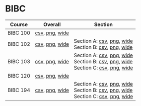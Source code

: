 # BIBC

| Course | Overall | Section |
| ------ | ------- | ------- |
| BIBC 100 | [csv](https://github.com/UCSD-Historical-Enrollment-Data/2025Winter/blob/main/overall/BIBC%20100.csv), [png](https://raw.githubusercontent.com/UCSD-Historical-Enrollment-Data/2025Winter/main/plot_overall/BIBC%20100.png), [wide](https://raw.githubusercontent.com/UCSD-Historical-Enrollment-Data/2025Winter/main/plot_overall_wide/BIBC%20100.png) |  |
| BIBC 102 | [csv](https://github.com/UCSD-Historical-Enrollment-Data/2025Winter/blob/main/overall/BIBC%20102.csv), [png](https://raw.githubusercontent.com/UCSD-Historical-Enrollment-Data/2025Winter/main/plot_overall/BIBC%20102.png), [wide](https://raw.githubusercontent.com/UCSD-Historical-Enrollment-Data/2025Winter/main/plot_overall_wide/BIBC%20102.png) | Section A: [csv](https://github.com/UCSD-Historical-Enrollment-Data/2025Winter/blob/main/section/BIBC%20102_A.csv), [png](https://raw.githubusercontent.com/UCSD-Historical-Enrollment-Data/2025Winter/main/plot_section/BIBC%20102_A.png), [wide](https://raw.githubusercontent.com/UCSD-Historical-Enrollment-Data/2025Winter/main/plot_section_wide/BIBC%20102_A.png)<br>Section B: [csv](https://github.com/UCSD-Historical-Enrollment-Data/2025Winter/blob/main/section/BIBC%20102_B.csv), [png](https://raw.githubusercontent.com/UCSD-Historical-Enrollment-Data/2025Winter/main/plot_section/BIBC%20102_B.png), [wide](https://raw.githubusercontent.com/UCSD-Historical-Enrollment-Data/2025Winter/main/plot_section_wide/BIBC%20102_B.png) |
| BIBC 103 | [csv](https://github.com/UCSD-Historical-Enrollment-Data/2025Winter/blob/main/overall/BIBC%20103.csv), [png](https://raw.githubusercontent.com/UCSD-Historical-Enrollment-Data/2025Winter/main/plot_overall/BIBC%20103.png), [wide](https://raw.githubusercontent.com/UCSD-Historical-Enrollment-Data/2025Winter/main/plot_overall_wide/BIBC%20103.png) | Section A: [csv](https://github.com/UCSD-Historical-Enrollment-Data/2025Winter/blob/main/section/BIBC%20103_A.csv), [png](https://raw.githubusercontent.com/UCSD-Historical-Enrollment-Data/2025Winter/main/plot_section/BIBC%20103_A.png), [wide](https://raw.githubusercontent.com/UCSD-Historical-Enrollment-Data/2025Winter/main/plot_section_wide/BIBC%20103_A.png)<br>Section B: [csv](https://github.com/UCSD-Historical-Enrollment-Data/2025Winter/blob/main/section/BIBC%20103_B.csv), [png](https://raw.githubusercontent.com/UCSD-Historical-Enrollment-Data/2025Winter/main/plot_section/BIBC%20103_B.png), [wide](https://raw.githubusercontent.com/UCSD-Historical-Enrollment-Data/2025Winter/main/plot_section_wide/BIBC%20103_B.png)<br>Section C: [csv](https://github.com/UCSD-Historical-Enrollment-Data/2025Winter/blob/main/section/BIBC%20103_C.csv), [png](https://raw.githubusercontent.com/UCSD-Historical-Enrollment-Data/2025Winter/main/plot_section/BIBC%20103_C.png), [wide](https://raw.githubusercontent.com/UCSD-Historical-Enrollment-Data/2025Winter/main/plot_section_wide/BIBC%20103_C.png) |
| BIBC 120 | [csv](https://github.com/UCSD-Historical-Enrollment-Data/2025Winter/blob/main/overall/BIBC%20120.csv), [png](https://raw.githubusercontent.com/UCSD-Historical-Enrollment-Data/2025Winter/main/plot_overall/BIBC%20120.png), [wide](https://raw.githubusercontent.com/UCSD-Historical-Enrollment-Data/2025Winter/main/plot_overall_wide/BIBC%20120.png) |  |
| BIBC 194 | [csv](https://github.com/UCSD-Historical-Enrollment-Data/2025Winter/blob/main/overall/BIBC%20194.csv), [png](https://raw.githubusercontent.com/UCSD-Historical-Enrollment-Data/2025Winter/main/plot_overall/BIBC%20194.png), [wide](https://raw.githubusercontent.com/UCSD-Historical-Enrollment-Data/2025Winter/main/plot_overall_wide/BIBC%20194.png) | Section A: [csv](https://github.com/UCSD-Historical-Enrollment-Data/2025Winter/blob/main/section/BIBC%20194_A.csv), [png](https://raw.githubusercontent.com/UCSD-Historical-Enrollment-Data/2025Winter/main/plot_section/BIBC%20194_A.png), [wide](https://raw.githubusercontent.com/UCSD-Historical-Enrollment-Data/2025Winter/main/plot_section_wide/BIBC%20194_A.png)<br>Section B: [csv](https://github.com/UCSD-Historical-Enrollment-Data/2025Winter/blob/main/section/BIBC%20194_B.csv), [png](https://raw.githubusercontent.com/UCSD-Historical-Enrollment-Data/2025Winter/main/plot_section/BIBC%20194_B.png), [wide](https://raw.githubusercontent.com/UCSD-Historical-Enrollment-Data/2025Winter/main/plot_section_wide/BIBC%20194_B.png)<br>Section C: [csv](https://github.com/UCSD-Historical-Enrollment-Data/2025Winter/blob/main/section/BIBC%20194_C.csv), [png](https://raw.githubusercontent.com/UCSD-Historical-Enrollment-Data/2025Winter/main/plot_section/BIBC%20194_C.png), [wide](https://raw.githubusercontent.com/UCSD-Historical-Enrollment-Data/2025Winter/main/plot_section_wide/BIBC%20194_C.png) |
